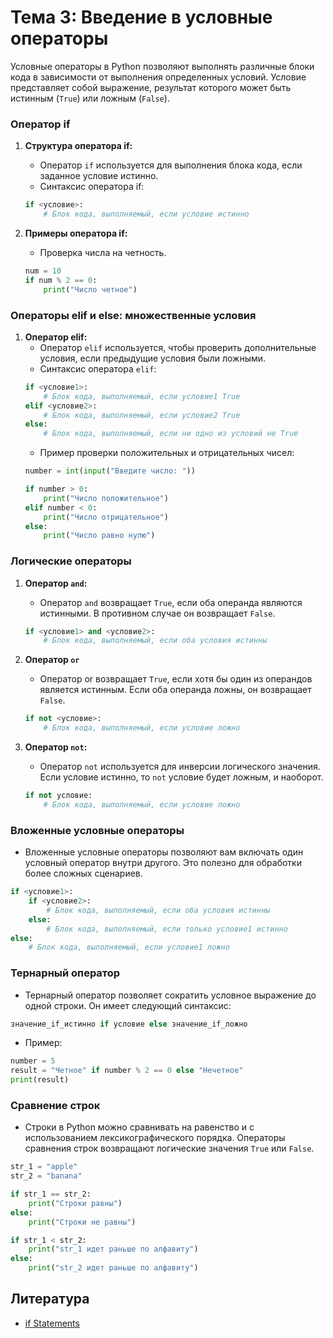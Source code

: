 # Тема 3: Введение в условные операторы

Условные операторы в Python позволяют выполнять различные блоки кода в зависимости от выполнения определенных условий. Условие представляет собой выражение, результат которого может быть истинным (`True`) или ложным (`False`).

### Оператор if

1. **Структура оператора if:**
   - Оператор `if` используется для выполнения блока кода, если заданное условие истинно.
   - Синтаксис оператора if:
   
   ```python
   if <условие>:
       # Блок кода, выполняемый, если условие истинно
   ```
   
2. **Примеры оператора if:**
   - Проверка числа на четность.
    ```python
    num = 10
    if num % 2 == 0:
        print("Число четное")
    ```
   
### Операторы elif и else: множественные условия

1. **Оператор elif:**
   - Оператор `elif` используется, чтобы проверить дополнительные условия, если предыдущие условия были ложными.
   - Синтаксис оператора `elif`:
   ```python
   if <условие1>:
       # Блок кода, выполняемый, если условие1 True
   elif <условие2>:
       # Блок кода, выполняемый, если условие2 True
   else:
       # Блок кода, выполняемый, если ни одно из условий не True
   ```
   - Пример проверки положительных и отрицательных чисел:
   ```python
   number = int(input("Введите число: "))
   
   if number > 0:
       print("Число положительное")
   elif number < 0:
       print("Число отрицательное")
   else:
       print("Число равно нулю")
   ```
   
### Логические операторы

1. **Оператор `and`:**
   - Оператор `and` возвращает `True`, если оба операнда являются истинными. В противном случае он возвращает `False`.
   ```python
   if <условие1> and <условие2>:
       # Блок кода, выполняемый, если оба условия истинны
   ```

2. **Оператор `or`**
   - Оператор or возвращает `True`, если хотя бы один из операндов является истинным. Если оба операнда ложны, он возвращает `False`.
   ```python
   if not <условие>:
       # Блок кода, выполняемый, если условие ложно
   ```
   
3. **Оператор `not`:**
   - Оператор `not` используется для инверсии логического значения. Если условие истинно, то `not` условие будет ложным, и наоборот.
   ```python
   if not условие:
       # Блок кода, выполняемый, если условие ложно
   ```
   
### Вложенные условные операторы
   - Вложенные условные операторы позволяют вам включать один условный оператор внутри другого. Это полезно для обработки более сложных сценариев.
   ```python
   if <условие1>:
       if <условие2>:
           # Блок кода, выполняемый, если оба условия истинны
       else:
           # Блок кода, выполняемый, если только условие1 истинно
   else:
       # Блок кода, выполняемый, если условие1 ложно
   ```

### Тернарный оператор
   - Тернарный оператор позволяет сократить условное выражение до одной строки. Он имеет следующий синтаксис:
   ```python
   значение_if_истинно if условие else значение_if_ложно
   ```
   - Пример: 
   ```python
   number = 5
   result = "Четное" if number % 2 == 0 else "Нечетное"
   print(result)
   ```

### Сравнение строк
   - Строки в Python можно сравнивать на равенство и с использованием лексикографического порядка. Операторы сравнения строк возвращают логические значения `True` или `False`.
   ```python
   str_1 = "apple"
   str_2 = "banana"
   
   if str_1 == str_2:
       print("Строки равны")
   else:
       print("Строки не равны")
   
   if str_1 < str_2:
       print("str_1 идет раньше по алфавиту")
   else:
       print("str_2 идет раньше по алфавиту")
   ```

## Литература
- [if Statements](https://docs.python.org/3/tutorial/controlflow.html#if-statements)